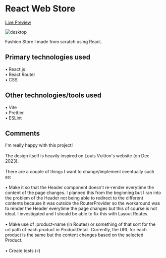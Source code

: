 # React Web Store

[Live Preview](https://shopping-cart-sepia-eight.vercel.app/)

![desktop](https://github.com/johnnynava/shopping-cart/assets/137064281/bdb1807c-9098-4205-9ba6-9324003914d3)


Fashion Store I made from scratch using React.

## Primary technologies used
• React.js
<br>
• React Router
<br>
• CSS

## Other technologies/tools used
• Vite
<br>
• Prettier
<br>
• ESLint

## Comments

I'm really happy with this project!
<br>
<br>
The design itself is heavily inspired on Louis Vuitton's website (on Dec 2023).
<br>
<br>
There are a couple of things I want to change/implement eventually such as:
<br>
<br>
• Make it so that the Header component doesn't re-render everytime the content of the page changes. I planned this from the beginning but I ran into the problem of the Header not being able to redirect to the different contents because it was outside the RouterProvider so the workaround was to render the Header everytime the page changes but this of course is not ideal. I investigated and I should be able to fix this with Layout Routes.
<br>
<br>
• Make use of :product-name (in Routes) or something of that sort for the url path of each product in ProductDetail. Currently, the URL for each product is the same but the content changes based on the selected Product.
<br>
<br>
• Create tests (💀)
